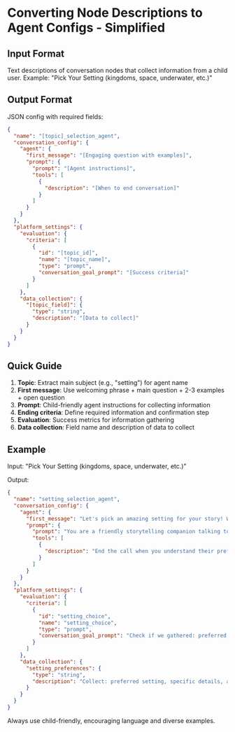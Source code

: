 # Converting Node Descriptions to Agent Configs - Simplified

## Input Format

Text descriptions of conversation nodes that collect information from a child user.
Example: "Pick Your Setting (kingdoms, space, underwater, etc.)"

## Output Format

JSON config with required fields:

```json
{
  "name": "[topic]_selection_agent",
  "conversation_config": {
    "agent": {
      "first_message": "[Engaging question with examples]",
      "prompt": {
        "prompt": "[Agent instructions]",
        "tools": [
          {
            "description": "[When to end conversation]"
          }
        ]
      }
    }
  },
  "platform_settings": {
    "evaluation": {
      "criteria": [
        {
          "id": "[topic_id]",
          "name": "[topic_name]",
          "type": "prompt",
          "conversation_goal_prompt": "[Success criteria]"
        }
      ]
    },
    "data_collection": {
      "[topic_field]": {
        "type": "string",
        "description": "[Data to collect]"
      }
    }
  }
}
```

## Quick Guide

1. **Topic**: Extract main subject (e.g., "setting") for agent name
2. **First message**: Use welcoming phrase + main question + 2-3 examples + open question
3. **Prompt**: Child-friendly agent instructions for collecting information
4. **Ending criteria**: Define required information and confirmation step
5. **Evaluation**: Success metrics for information gathering
6. **Data collection**: Field name and description of data to collect

## Example

Input: "Pick Your Setting (kingdoms, space, underwater, etc.)"

Output:

```json
{
  "name": "setting_selection_agent",
  "conversation_config": {
    "agent": {
      "first_message": "Let's pick an amazing setting for your story! Would you like it to take place in a magical kingdom, outer space, under the ocean, or somewhere else entirely? What kind of world would make your story exciting?",
      "prompt": {
        "prompt": "You are a friendly storytelling companion talking to a 10-year-old child. Help them select a story setting. Present options (kingdoms, space, underwater, etc.), describe what makes each special. Use simple language, provide examples, show enthusiasm for their ideas, and explore their suggestions further.",
        "tools": [
          {
            "description": "End the call when you understand their preferred setting and details. Confirm with them before ending."
          }
        ]
      }
    }
  },
  "platform_settings": {
    "evaluation": {
      "criteria": [
        {
          "id": "setting_choice",
          "name": "setting_choice",
          "type": "prompt",
          "conversation_goal_prompt": "Check if we gathered: preferred setting, specific details, and elements they're excited about"
        }
      ]
    },
    "data_collection": {
      "setting_preferences": {
        "type": "string",
        "description": "Collect: preferred setting, specific details, and elements they're excited about"
      }
    }
  }
}
```

Always use child-friendly, encouraging language and diverse examples.
